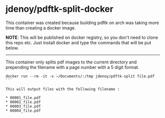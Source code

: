 # jdenoy/pdftk-split-docker

This container was created because building pdftk on arch was taking more time than creating a docker image.

__NOTE__: This will be published on docker registry, so you don't need to clone this repo etc.  Just install docker and type the commands that will be put below.


---
This container only splits pdf images to the current directory and prepending the filename with a page number with a 5 digit format.

````
docker run --rm -it -v ~/Documents/:/tmp jdenoy/pdftk-split file.pdf
```

This will output files with the following filename :

* 00001_file.pdf
* 00002_file.pdf
* 00003_file.pdf
* 00004_file.pdf
